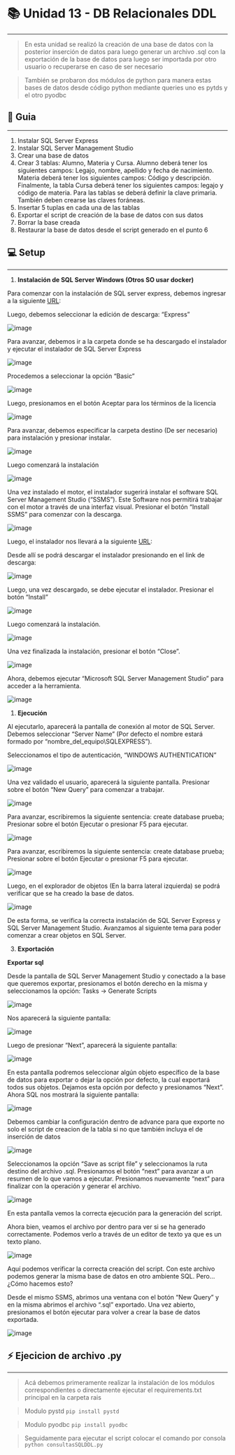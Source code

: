 # 📚 Unidad 13 - DB Relacionales DDL 
---
>En esta unidad se realizó la creación de una base de datos con la posterior inserción de datos para luego generar un archivo .sql con la exportación de la base de datos para luego ser importada por otro usuario o recuperarse en caso de ser necesario

>También se probaron dos módulos de python para manera estas bases de datos desde código python mediante queries uno es pytds y el otro pyodbc

## 📝 Guia
---
1. Instalar SQL Server Express
2. Instalar SQL Server Management Studio
3. Crear una base de datos
4. Crear 3 tablas: Alumno, Materia y Cursa. Alumno deberá tener
los siguientes campos: Legajo, nombre, apellido y fecha de
nacimiento. Materia deberá tener los siguientes campos:
Código y descripción. Finalmente, la tabla Cursa deberá tener
los siguientes campos: legajo y código de materia. Para las
tablas se deberá definir la clave primaria. También deben
crearse las claves foráneas.
5. Insertar 5 tuplas en cada una de las tablas
6. Exportar el script de creación de la base de datos con sus
datos
7. Borrar la base creada
8. Restaurar la base de datos desde el script generado en el
punto 6

## 💻 Setup
---

1) **Instalación de SQL Server Windows (Otros SO usar docker)**
   
Para comenzar con la instalación de SQL server express, debemos ingresar 
a la siguiente [URL](https://www.microsoft.com/es-es/sql-server/sql-server-downloads):

Luego, debemos seleccionar la edición de descarga: “Express”

![image](https://user-images.githubusercontent.com/76167482/201482177-2e33e911-9e2e-48e1-9b30-7818332c0d8b.png)

Para avanzar, debemos ir a la carpeta donde se ha descargado el instalador
y ejecutar el instalador de SQL Server Express

![image](https://user-images.githubusercontent.com/76167482/201482185-cad2dab4-85ec-42f7-8f62-6069557ffead.png)

Procedemos a seleccionar la opción “Basic”

![image](https://user-images.githubusercontent.com/76167482/201482200-50fdd075-3d17-4455-b666-8c7ad90b1576.png)

Luego, presionamos en el botón Aceptar para los términos de la licencia

![image](https://user-images.githubusercontent.com/76167482/201482217-9a820795-a212-4a94-9871-e061819d195e.png)

Para avanzar, debemos especificar la carpeta destino (De ser necesario)
para instalación y presionar instalar.

![image](https://user-images.githubusercontent.com/76167482/201482225-dbe19b7b-bec3-490c-bc05-1fe3181dcd13.png)

Luego comenzará la instalación

![image](https://user-images.githubusercontent.com/76167482/201482230-7d9bd222-8073-4100-8268-737ac2d3f02c.png)

Una vez instalado el motor, el instalador sugerirá instalar el software SQL
Server Management Studio (“SSMS”). Este Software nos permitirá trabajar
con el motor a través de una interfaz visual. Presionar el botón “Install
SSMS” para comenzar con la descarga.

![image](https://user-images.githubusercontent.com/76167482/201482235-5e710f2b-731b-4159-85ac-2f6ac40a81c9.png)

Luego, el instalador nos llevará a la siguiente [URL](https://docs.microsoft.com/es-es/sql/ssms/download-sql-server-management-studio-ssms?redirectedfrom=MSDN&view=sql-server-ver15):

Desde allí se podrá descargar el instalador presionando en el link de
descarga:

![image](https://user-images.githubusercontent.com/76167482/201482251-8eaa3679-2517-4525-935b-44e1493ba6d4.png)

Luego, una vez descargado, se debe ejecutar el instalador. Presionar el
botón “Install”

![image](https://user-images.githubusercontent.com/76167482/201482263-ac97760b-329f-447c-b083-7291afcf2019.png)

Luego comenzará la instalación.

![image](https://user-images.githubusercontent.com/76167482/201482272-7ce11bcf-7cad-4e48-a5b5-2e38229b134f.png)

Una vez finalizada la instalación, presionar el botón “Close”.

![image](https://user-images.githubusercontent.com/76167482/201482282-d07ba4c2-d900-4a6c-8699-d3998393b5a4.png)

Ahora, debemos ejecutar “Microsoft SQL Server Management Studio” para
acceder a la herramienta.

![image](https://user-images.githubusercontent.com/76167482/201482288-652a51bc-d9ed-4ba0-b646-4e5be3641f8b.png)

1) **Ejecución**

Al ejecutarlo, aparecerá la pantalla de conexión al motor de SQL Server.
Debemos seleccionar “Server Name” (Por defecto el nombre estará formado
por “nombre_del_equipo\SQLEXPRESS”).

Seleccionamos el tipo de autenticación, “WINDOWS AUTHENTICATION”

![image](https://user-images.githubusercontent.com/76167482/201482300-1537a3d2-dd96-4ab1-84d8-f4e21ea563d9.png)

Una vez validado el usuario, aparecerá la siguiente pantalla. Presionar sobre
el botón “New Query” para comenzar a trabajar.

![image](https://user-images.githubusercontent.com/76167482/201482305-68b76d65-13d4-4e01-87be-58a8d7d4ffe2.png)

Para avanzar, escribiremos la siguiente sentencia:
create database prueba;
Presionar sobre el botón Ejecutar o presionar F5 para ejecutar.

![image](https://user-images.githubusercontent.com/76167482/201482318-a7c9fd97-3700-4cd5-8914-d4650d10f23e.png)

Para avanzar, escribiremos la siguiente sentencia:
<coce>create database prueba;</code>
Presionar sobre el botón Ejecutar o presionar F5 para ejecutar.

![image](https://user-images.githubusercontent.com/76167482/201482329-3819f9a0-0fe5-40f5-b28a-9370df74e06c.png)

Luego, en el explorador de objetos (En la barra lateral izquierda) se podrá
verificar que se ha creado la base de datos.

![image](https://user-images.githubusercontent.com/76167482/201482341-9f4eb374-1787-4de2-9cb4-a2a970789430.png)

De esta forma, se verifica la correcta instalación de SQL Server Express y
SQL Server Management Studio. Avanzamos al siguiente tema para poder
comenzar a crear objetos en SQL Server.

3) **Exportación**
   
**Exportar sql**

Desde la pantalla de SQL Server Management Studio y conectado a la base que
queremos exportar, presionamos el botón derecho en la misma y seleccionamos la
opción: Tasks -> Generate Scripts

![image](https://user-images.githubusercontent.com/76167482/201482366-534df8d6-1c30-4646-8a9f-9e0b5d4473a2.png)

Nos aparecerá la siguiente pantalla:

![image](https://user-images.githubusercontent.com/76167482/201482374-c7b67750-551a-4166-9b65-e8b0dd3b835b.png)

Luego de presionar “Next”, aparecerá la siguiente pantalla:

![image](https://user-images.githubusercontent.com/76167482/201482382-148b3917-7dce-4092-87a8-61c171d8cd22.png)

En esta pantalla podremos seleccionar algún objeto específico de la base de datos
para exportar o dejar la opción por defecto, la cual exportará todos sus objetos.
Dejamos esta opción por defecto y presionamos “Next”. Ahora SQL nos mostrará
la siguiente pantalla:

![image](https://user-images.githubusercontent.com/76167482/201482387-2844d4bd-eb4c-471a-ab7b-d9b7ba657a6b.png)

Debemos cambiar la configuración dentro de advance para que exporte no solo el script de creacion de la tabla si no que también incluya el de inserción de datos

![image](https://user-images.githubusercontent.com/76167482/201482407-5012e454-3a43-4d35-ac90-0eb9824bb337.png)

Seleccionamos la opción “Save as script file” y seleccionamos la ruta destino del
archivo .sql. Presionamos el botón “next” para avanzar a un resumen de lo que
vamos a ejecutar. Presionamos nuevamente “next” para finalizar con la operación
y generar el archivo.

![image](https://user-images.githubusercontent.com/76167482/201482424-7c84c466-1ed5-48bf-ae1f-e73850d27391.png)

En esta pantalla vemos la correcta ejecución para la generación del script.

Ahora bien, veamos el archivo por dentro para ver si se ha generado
correctamente. Podemos verlo a través de un editor de texto ya que es un texto
plano.

![image](https://user-images.githubusercontent.com/76167482/201482427-e85cb3a0-e566-4a19-b8da-a485ab305cd9.png)

Aquí podemos verificar la correcta creación del script. Con este archivo podemos
generar la misma base de datos en otro ambiente SQL. Pero… ¿Cómo hacemos
esto?

Desde el mismo SSMS, abrimos una ventana con el botón “New Query” y en la
misma abrimos el archivo “.sql” exportado. Una vez abierto, presionamos el botón
ejecutar para volver a crear la base de datos exportada.

![image](https://user-images.githubusercontent.com/76167482/201482437-c564efe1-69bf-48db-a14d-c42751274cbf.png)

## ⚡ Ejecicion de archivo .py
---
>Acá debemos primeramente realizar la instalación de los módulos correspondientes o directamente ejecutar el requirements.txt principal en la carpeta rais

>Modulo pystd
<code>pip install pystd</code>

>Modulo pyodbc
<code>pip install pyodbc</code>

>Seguidamente para ejecutar el script colocar el comando por consola
<code>python consultasSQLDDL.py</code>